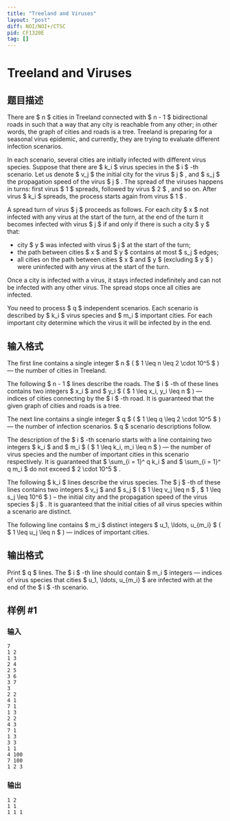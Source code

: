 ```yaml
---
title: "Treeland and Viruses"
layout: "post"
diff: NOI/NOI+/CTSC
pid: CF1320E
tag: []
---
```


# Treeland and Viruses

## 题目描述

There are $ n $ cities in Treeland connected with $ n - 1 $ bidirectional roads in such that a way that any city is reachable from any other; in other words, the graph of cities and roads is a tree. Treeland is preparing for a seasonal virus epidemic, and currently, they are trying to evaluate different infection scenarios.

In each scenario, several cities are initially infected with different virus species. Suppose that there are $ k_i $ virus species in the $ i $ -th scenario. Let us denote $ v_j $ the initial city for the virus $ j $ , and $ s_j $ the propagation speed of the virus $ j $ . The spread of the viruses happens in turns: first virus $ 1 $ spreads, followed by virus $ 2 $ , and so on. After virus $ k_i $ spreads, the process starts again from virus $ 1 $ .

A spread turn of virus $ j $ proceeds as follows. For each city $ x $ not infected with any virus at the start of the turn, at the end of the turn it becomes infected with virus $ j $ if and only if there is such a city $ y $ that:

- city $ y $ was infected with virus $ j $ at the start of the turn;
- the path between cities $ x $ and $ y $ contains at most $ s_j $ edges;
- all cities on the path between cities $ x $ and $ y $ (excluding $ y $ ) were uninfected with any virus at the start of the turn.

Once a city is infected with a virus, it stays infected indefinitely and can not be infected with any other virus. The spread stops once all cities are infected.

You need to process $ q $ independent scenarios. Each scenario is described by $ k_i $ virus species and $ m_i $ important cities. For each important city determine which the virus it will be infected by in the end.

## 输入格式

The first line contains a single integer $ n $ ( $ 1 \leq n \leq 2 \cdot 10^5 $ ) — the number of cities in Treeland.

The following $ n - 1 $ lines describe the roads. The $ i $ -th of these lines contains two integers $ x_i $ and $ y_i $ ( $ 1 \leq x_i, y_i \leq n $ ) — indices of cities connecting by the $ i $ -th road. It is guaranteed that the given graph of cities and roads is a tree.

The next line contains a single integer $ q $ ( $ 1 \leq q \leq 2 \cdot 10^5 $ ) — the number of infection scenarios. $ q $ scenario descriptions follow.

The description of the $ i $ -th scenario starts with a line containing two integers $ k_i $ and $ m_i $ ( $ 1 \leq k_i, m_i \leq n $ ) — the number of virus species and the number of important cities in this scenario respectively. It is guaranteed that $ \sum_{i = 1}^ q k_i $ and $ \sum_{i = 1}^ q m_i $ do not exceed $ 2 \cdot 10^5 $ .

The following $ k_i $ lines describe the virus species. The $ j $ -th of these lines contains two integers $ v_j $ and $ s_j $ ( $ 1 \leq v_j \leq n $ , $ 1 \leq s_j \leq 10^6 $ ) – the initial city and the propagation speed of the virus species $ j $ . It is guaranteed that the initial cities of all virus species within a scenario are distinct.

The following line contains $ m_i $ distinct integers $ u_1, \ldots, u_{m_i} $ ( $ 1 \leq u_j \leq n $ ) — indices of important cities.

## 输出格式

Print $ q $ lines. The $ i $ -th line should contain $ m_i $ integers — indices of virus species that cities $ u_1, \ldots, u_{m_i} $ are infected with at the end of the $ i $ -th scenario.

## 样例 #1

### 输入

```
7
1 2
1 3
2 4
2 5
3 6
3 7
3
2 2
4 1
7 1
1 3
2 2
4 3
7 1
1 3
3 3
1 1
4 100
7 100
1 2 3
```

### 输出

```
1 2
1 1
1 1 1
```

